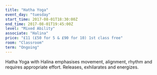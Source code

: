 ```yaml
---
title: "Hatha Yoga"
event_day: "tuesday"
start_time: 2017-08-01T18:30:00Z
end_time: 2017-08-01T19:45:00Z
level: "Mixed Ability"
associate: "Halina"
price: "£11 (£50 for 5 & £90 for 10) 1st class free"
room: "Classroom"
term: "Ongoing"
---
```


Hatha Yoga with Halina emphasises movement, alignment, rhythm and requires appropriate effort. Releases, exhilarates and energizes.